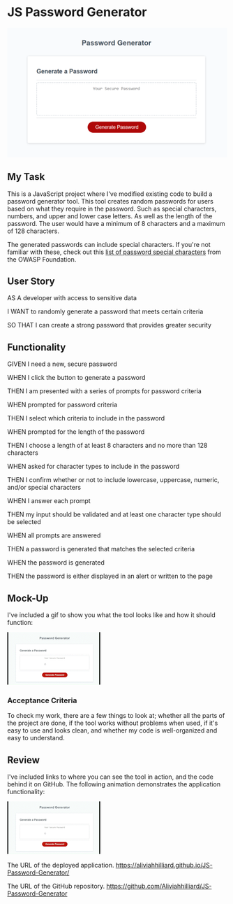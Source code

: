 # JS Password Generator

![screenshot](Assets/images/Passwordgeneratordemo.png)

## My Task

This is a JavaScript project where I've modified existing code to build a
password generator tool. This tool creates random passwords for users based on what they require
in the password. Such as special characters, numbers, and upper and lower case letters. As well as
the length of the password. The user would have a minimum of 8 characters and a maximum of 128 characters.

The generated passwords can include special characters. If you're not familiar with
these, check out this
[list of password special characters](https://www.owasp.org/index.php/Password_special_characters)
from the OWASP Foundation.

## User Story

AS A developer with access to sensitive data

I WANT to randomly generate a password that meets certain criteria

SO THAT I can create a strong password that provides greater security

## Functionality

GIVEN I need a new, secure password

WHEN I click the button to generate a password

THEN I am presented with a series of prompts for password criteria

WHEN prompted for password criteria

THEN I select which criteria to include in the password

WHEN prompted for the length of the password

THEN I choose a length of at least 8 characters and no more than 128 characters

WHEN asked for character types to include in the password

THEN I confirm whether or not to include lowercase, uppercase, numeric, and/or special
characters

WHEN I answer each prompt

THEN my input should be validated and at least one character type should be selected

WHEN all prompts are answered

THEN a password is generated that matches the selected criteria

WHEN the password is generated

THEN the password is either displayed in an alert or written to the page

## Mock-Up

I've included a gif to show you what the tool looks like and how it should function:

![The Password Generator application displays a red button to "Generate Password".](Assets/images/PasswordGenerator_AdobeExpress.gif)

### Acceptance Criteria

To check my work, there are a few things to look at; whether all the parts of the project
are done, if the tool works without problems when used, if it's easy to use and looks clean,
and whether my code is well-organized and easy to understand.

## Review

I've included links to where you can see the tool in action, and the code behind it on GitHub.
The following animation demonstrates the application functionality:

![A user clicks on the red generate password button to then be prompted choices for the password which is then generated.](https://github.com/Aliviahhilliard/JS-Password-Generator/blob/main/Assets/images/PasswordGenerator_AdobeExpress.gif)

The URL of the deployed application. <https://aliviahhilliard.github.io/JS-Password-Generator/>

The URL of the GitHub repository. <https://github.com/Aliviahhilliard/JS-Password-Generator>
